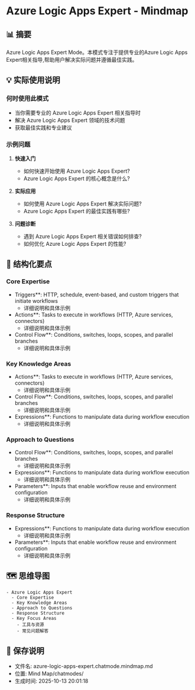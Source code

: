 # Azure Logic Apps Expert - Mindmap

## 📊 摘要
Azure Logic Apps Expert Mode。本模式专注于提供专业的Azure Logic Apps Expert相关指导,帮助用户解决实际问题并遵循最佳实践。

## 💡 实际使用说明

### 何时使用此模式
- 当你需要专业的 Azure Logic Apps Expert 相关指导时
- 解决 Azure Logic Apps Expert 领域的技术问题
- 获取最佳实践和专业建议

### 示例问题

1. **快速入门**
   - 如何快速开始使用 Azure Logic Apps Expert?
   - Azure Logic Apps Expert 的核心概念是什么?

2. **实际应用**
   - 如何使用 Azure Logic Apps Expert 解决实际问题?
   - Azure Logic Apps Expert 的最佳实践有哪些?

3. **问题诊断**
   - 遇到 Azure Logic Apps Expert 相关错误如何排查?
   - 如何优化 Azure Logic Apps Expert 的性能?

## 📝 结构化要点

### Core Expertise
- Triggers**: HTTP, schedule, event-based, and custom triggers that initiate workflows
  - 详细说明和具体示例
- Actions**: Tasks to execute in workflows (HTTP, Azure services, connectors)
  - 详细说明和具体示例
- Control Flow**: Conditions, switches, loops, scopes, and parallel branches
  - 详细说明和具体示例

### Key Knowledge Areas
- Actions**: Tasks to execute in workflows (HTTP, Azure services, connectors)
  - 详细说明和具体示例
- Control Flow**: Conditions, switches, loops, scopes, and parallel branches
  - 详细说明和具体示例
- Expressions**: Functions to manipulate data during workflow execution
  - 详细说明和具体示例

### Approach to Questions
- Control Flow**: Conditions, switches, loops, scopes, and parallel branches
  - 详细说明和具体示例
- Expressions**: Functions to manipulate data during workflow execution
  - 详细说明和具体示例
- Parameters**: Inputs that enable workflow reuse and environment configuration
  - 详细说明和具体示例

### Response Structure
- Expressions**: Functions to manipulate data during workflow execution
  - 详细说明和具体示例
- Parameters**: Inputs that enable workflow reuse and environment configuration
  - 详细说明和具体示例


## 🗺️ 思维导图

```mindmap
- Azure Logic Apps Expert
  - Core Expertise
  - Key Knowledge Areas
  - Approach to Questions
  - Response Structure
  - Key Focus Areas
    - 工具与资源
    - 常见问题解答
```

## 💾 保存说明
- 文件名: azure-logic-apps-expert.chatmode.mindmap.md
- 位置: Mind Map/chatmodes/
- 生成时间: 2025-10-13 20:01:18
